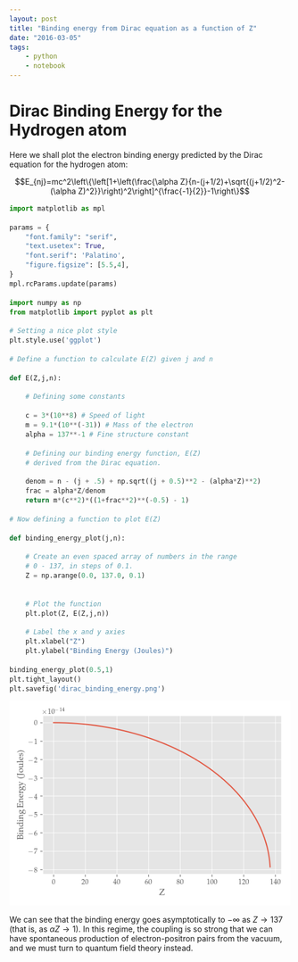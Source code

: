 ```yaml
---
layout: post
title: "Binding energy from Dirac equation as a function of Z"
date: "2016-03-05"
tags:
    - python
    - notebook
--- 
```


Dirac Binding Energy for the Hydrogen atom
==========================================

Here we shall plot the electron binding energy predicted by the Dirac equation for the hydrogen atom:

$$E_{nj}=mc^2\left\{\left[1+\left(\frac{\alpha
Z}{n-(j+1/2)+\sqrt{(j+1/2)^2-(\alpha
Z)^2}}\right)^2\right]^{\frac{-1}{2}}-1\right\}$$ 

```python
import matplotlib as mpl

params = {
    "font.family": "serif",
    "text.usetex": True,
    "font.serif": 'Palatino',
    "figure.figsize": [5.5,4],
}
mpl.rcParams.update(params)

import numpy as np
from matplotlib import pyplot as plt

# Setting a nice plot style
plt.style.use('ggplot')

# Define a function to calculate E(Z) given j and n

def E(Z,j,n):
    
    # Defining some constants 
    
    c = 3*(10**8) # Speed of light
    m = 9.1*(10**(-31)) # Mass of the electron
    alpha = 137**-1 # Fine structure constant 
    
    # Defining our binding energy function, E(Z) 
    # derived from the Dirac equation.
    
    denom = n - (j + .5) + np.sqrt((j + 0.5)**2 - (alpha*Z)**2)
    frac = alpha*Z/denom
    return m*(c**2)*((1+frac**2)**(-0.5) - 1)  

# Now defining a function to plot E(Z)

def binding_energy_plot(j,n):
    
    # Create an even spaced array of numbers in the range 
    # 0 - 137, in steps of 0.1.
    Z = np.arange(0.0, 137.0, 0.1)  
    
    
    # Plot the function
    plt.plot(Z, E(Z,j,n))
    
    # Label the x and y axies
    plt.xlabel("Z")
    plt.ylabel("Binding Energy (Joules)")
    
binding_energy_plot(0.5,1)     
plt.tight_layout()
plt.savefig('dirac_binding_energy.png')
```

![](/assets/dirac_binding_energy.png) 
 
We can see that the binding energy goes asymptotically to $-\infty$ as
$Z\rightarrow 137$ (that is, as $\alpha Z\rightarrow 1$). In this regime, the
coupling is so strong that we can have spontaneous production of
electron-positron pairs from the vacuum, and we must turn to quantum field
theory instead.
